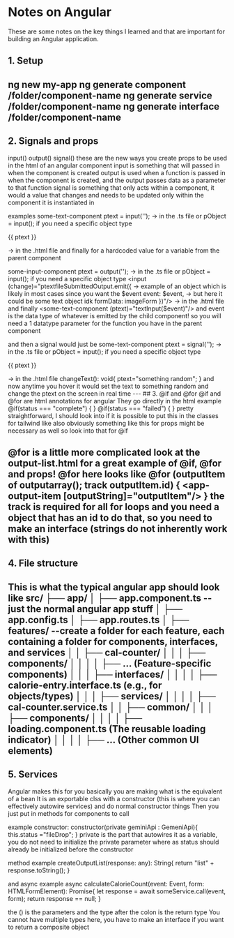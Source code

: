 # Notes on Angular
These are some notes on the key things I learned and that are important for building an Angular application.
## 1. Setup
ng new my-app
ng generate component /folder/component-name
ng generate service /folder/component-name
ng generate interface /folder/component-name
---
## 2. Signals and props
input()
output()
signal()
these are the new ways you create props to be used in the html of an angular component
input is something that will passed in when the component is created
output is used when a function is passed in when the component is created, and the output passes data as a parameter to that function
signal is something that only acts within a component, it would a value that changes and needs to be updated only within the component it is instantiated in

examples
some-text-component
ptext = input(''); -> in the .ts file
or pObject = input<ObjectType>(); if you need a specific object type
<p>{{ ptext }}</p> -> in the .html file
and finally
<some-text-component ptext="hello"/> for a hardcoded value
<some-text-component [ptext]="ptextVal"/> for a variable from the parent component

some-input-component
ptext = output(''); -> in the .ts file
or pObject = input<ObjectType>(); if you need a specific object type
<input (change)="ptextfileSubmittedOutput.emit({ -> example of an object which is likely in most cases since you want the $event
                event: $event,                   -> but here it could be some text object idk
                formData: imageForm
            })"/> -> in the .html file
and finally
<some-text-component (ptext)="textInput($event)"/> and event is the data type of whatever is emitted by the child component!
so you will need a 1 datatype parameter for the function you have in the parent component

and then a signal would just be
some-text-component
ptext = signal(''); -> in the .ts file
or pObject = input<ObjectType>(); if you need a specific object type
<p (hover)="changeText()">{{ ptext }}</p> -> in the .html file
changeText(): void{
  ptext="something random";
}
and now anytime you hover it would set the text to something random and change the ptext on the screen in real time
---
## 3. @if and @for
@if and @for are html annotations for angular
They go directly in the html
example
@if(status === "complete") {
  <app-complete/>
}
@if(status === "failed") {
  <app-failed/>
}
pretty straightforward, I should look into if it is possible to put this in the classes for tailwind
like <app-failed class="@if(status==="complete"){bg-green-900}" @if(status==="failed"){bg-red-900}"/>
also obviously something like this for props might be necessary as well
so look into that for @if

@for is a little more complicated
look at the output-list.html for a great example of @if, @for and props!
@for here looks like
@for (outputItem of outputarray(); track outputItem.id) {
  <app-output-item [outputString]="outputItem"/>
}
the track is required for all for loops
and you need a object that has an id to do that, so you need to make an interface (strings do not inherently work with this)
---
## 4. File structure
This is what the typical angular app should look like
src/
├── app/
│   ├── app.component.ts --just the normal angular app stuff
│   ├── app.config.ts
│   ├── app.routes.ts
│   ├── features/  --create a folder for each feature, each containing a folder for components, interfaces, and services
│   │   ├── cal-counter/
│   │   │   ├── components/
│   │   │   │   ├── ... (Feature-specific components)
│   │   │   ├── interfaces/
│   │   │   │   ├── calorie-entry.interface.ts (e.g., for objects/types)
│   │   │   ├── services/
│   │   │   │   ├── cal-counter.service.ts
│   │   ├── common/
│   │   │   ├── components/
│   │   │   │   ├── loading.component.ts (The reusable loading indicator)
│   │   │   │   ├── ... (Other common UI elements)
---
## 5. Services
Angular makes this for you
basically you are making what is the equivalent of a bean
It is an exportable clss with a constructor (this is where you can effectively autowire services)
and do normal constructor things
Then you just put in methods for components to call

example constructor:
constructor(private geminiApi : GemeniApi){
    this.status ="fileDrop";
}
private is the part that autowires it as a variable, you do not need to initialize the private parameter
where as status should already be initialized before the constructor

method example
createOutputList(response: any): String{
  return "list" + response.toString();
}

and async example
async calculateCalorieCount(event: Event, form: HTMLFormElement): Promise<boolean>{
  let response = await someService.call(event, form);
  return response == null;
}

the () is the parameters and the type after the colon is the return type
You cannot have multiple types here, you have to make an interface if you want to return a composite object
